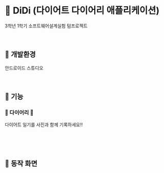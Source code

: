 # :penguin: DiDi (다이어트 다이어리 애플리케이션)
3학년 1학기 소프트웨어설계실험 텀프로젝트
</br>
</br>
</br>
## :penguin: 개발환경
안드로이드 스튜디오
</br>
</br>
</br>
## :penguin: 기능
### :book: 다이어리 :book: 
다이어트 일기를 사진과 함께 기록하세요!!

</br>
</br>
</br>

## :penguin: 동작 화면
</br>
</br>
</br>
